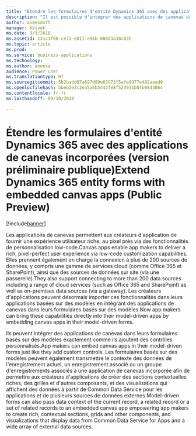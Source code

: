 ```yaml
---
title: "Étendre les formulaires d'entité Dynamics 365 avec des applications de canevas incorporées"
description: "Il est possible d'intégrer des applications de canevas dans Sales, Service, Marketing ou dans un formulaire d'entité personnalisée, et de tirer profit de la personnalisation riche, low-code et de plus de 200 sources de données"
author: aneesmsft
manager: KVivek
ms.date: 9/3/2018
ms.assetid: 131c1f60-ce73-e811-a96b-000d3a18c83b
ms.topic: article
ms.prod: 
ms.service: business-applications
ms.technology: 
ms.author: aneesa
audience: Power user
ms.translationtype: HT
ms.sourcegitcommit: 5b2badd67a697d89e63973f5afe0977e402aead0
ms.openlocfilehash: bbeb2e2c2ea5a6b5443fe8f524931b0fb0843064
ms.contentlocale: fr-fr
ms.lasthandoff: 09/10/2018

---
```

# <a name="extend-dynamics-365-entity-forms-with-embedded-canvas-apps-public-preview"></a><span data-ttu-id="b3d20-103">Étendre les formulaires d'entité Dynamics 365 avec des applications de canevas incorporées (version préliminaire publique)</span><span class="sxs-lookup"><span data-stu-id="b3d20-103">Extend Dynamics 365 entity forms with embedded canvas apps (Public Preview)</span></span>


[!include[banner](../../includes/banner.md)]

<span data-ttu-id="b3d20-104">Les applications de canevas permettent aux créateurs d'application de fournir une expérience utilisateur riche, au pixel près via des fonctionnalités de personnalisation low-code.</span><span class="sxs-lookup"><span data-stu-id="b3d20-104">Canvas apps enable app makers to deliver a rich, pixel-perfect user experience via low-code customization capabilities.</span></span> <span data-ttu-id="b3d20-105">Elles prennent également en charge la connexion à plus de 200 sources de données, y compris une gamme de services cloud (comme Office 365 et SharePoint), ainsi que des sources de données sur site (via une passerelle).</span><span class="sxs-lookup"><span data-stu-id="b3d20-105">They also support connecting to more than 200 data sources including a range of cloud services (such as Office 365 and SharePoint) as well as on-premises data sources (via a gateway).</span></span> <span data-ttu-id="b3d20-106">Les créateurs d'applications peuvent désormais importer ces fonctionnalités dans leurs applications basées sur des modèles en intégrant des applications de canevas dans leurs formulaires basés sur des modèles.</span><span class="sxs-lookup"><span data-stu-id="b3d20-106">Now app makers can bring these capabilities directly into their model-driven apps by embedding canvas apps in their model-driven forms.</span></span> 
 
<span data-ttu-id="b3d20-107">Ils peuvent intégrer des applications de canevas dans leurs formulaires basés sur des modèles exactement comme ils ajoutent des contrôles personnalisés.</span><span class="sxs-lookup"><span data-stu-id="b3d20-107">App makers can embed canvas apps in their model-driven forms just like they add custom controls.</span></span> <span data-ttu-id="b3d20-108">Les formulaires basés sur des modèles peuvent également transmettre le contexte des données de l'enregistrement actuel, un enregistrement associé ou un groupe d'enregistrements associés à une application de canevas incorporée afin de permettre aux créateurs d'applications de créer des sections contextuelles riches, des grilles et d'autres composants, et des visualisations qui affichent des données à partir de Common Data Service pour les applications et de plusieurs sources de données externes.</span><span class="sxs-lookup"><span data-stu-id="b3d20-108">Model-driven forms can also pass data context of the current record, a related record or a set of related records to an embedded canvas app empowering app makers to create rich, contextual sections, grids and other components, and visualizations that display data from Common Data Service for Apps and a wide array of external data sources.</span></span>

